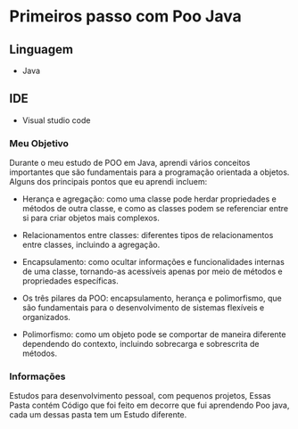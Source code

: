  #  Primeiros passo com Poo Java

## Linguagem
* Java

## IDE
* Visual studio code

### Meu Objetivo 

Durante o meu estudo de POO em Java, aprendi vários conceitos importantes que são fundamentais para a programação orientada a objetos. Alguns dos principais pontos que eu aprendi incluem:

+ Herança e agregação: como uma classe pode herdar propriedades e métodos de outra classe, e como as classes podem se referenciar entre si para criar objetos mais complexos.

+ Relacionamentos entre classes: diferentes tipos de relacionamentos entre classes, incluindo a agregação.

+ Encapsulamento: como ocultar informações e funcionalidades internas de uma classe, tornando-as acessíveis apenas por meio de métodos e propriedades específicas.

+ Os três pilares da POO: encapsulamento, herança e polimorfismo, que são fundamentais para o desenvolvimento de sistemas flexíveis e organizados.

+ Polimorfismo: como um objeto pode se comportar de maneira diferente dependendo do contexto, incluindo sobrecarga e sobrescrita de métodos.
### Informações
Estudos para desenvolvimento pessoal, com pequenos projetos, Essas Pasta contém Código que foi feito em decorre que fui aprendendo Poo java, cada um dessas pasta tem um Estudo diferente.
